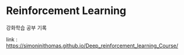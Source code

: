 # Reinforcement Learning

강화학습 공부 기록

link : https://simoninithomas.github.io/Deep_reinforcement_learning_Course/
